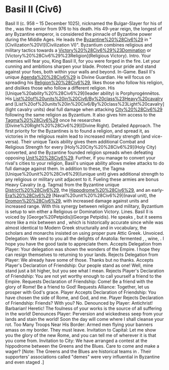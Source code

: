 # Basil II (Civ6)

Basil II (c. 958 – 15 December 1025), nicknamed the Bulgar-Slayer for his of the , was the senior from 976 to his death. His 49-year reign, the longest of any Byzantine emperor, is considered the pinnacle of Byzantine power during the Middle Ages. He leads the [Byzantine%20%28Civ6%29](Byzantines) in "[Civilization%20VI](Civilization VI)".
Byzantium combines religious and military tactics towards a [Victory%20%28Civ6%29%23Domination](Domination) or [Victory%20%28Civ6%29%23Religion](Religious Victory).
Intro.
 Your enemies will fear you, King Basil II, for you were forged in the fire. Let your cunning and ambitions sharpen your blade. Protect your pride and stand against your foes, both within your walls and beyond.
In-Game.
Basil II's unique [Agenda%20%28Civ6%29](agenda) is Divine Guardian. He will focus on spreading his [Religion%20%28Civ6%29](religion), likes those who follow his religion, and dislikes those who follow a different religion.
His [Unique%20ability%20%28Civ6%29](leader ability) is Porphyrogénnētos. His [List%20of%20units%20in%20Civ6/By%20class%23Heavy%20cavalry](heavy) and [List%20of%20units%20in%20Civ6/By%20class%23Light%20cavalry](light cavalry units) deal full damage when attacking [City%20%28Civ6%29](cities) following the same religion as Byzantium. It also gives him access to the [Tagma%20%28Civ6%29](Tagma) once he researches [Divine%20Right%20%28Civ6%29](Divine Right).
Detailed Approach.
The first priority for the Byzantines is to found a religion, and spread it, as victories in the religious realm lead to increased military strength (and vice-versa). Their unique Taxis ability gives them additional Combat and Religious Strength for every [Holy%20City%20%28Civ6%29](Holy City) converted, and the Byzantine founded religion spreads when defeating opposing [Unit%20%28Civ6%29](units). Further, if you manage to convert your rival's cities to your religion, Basil's unique ability allows melee attacks to do full damage against them. In addition to these, the Tagma [Unique%20unit%20%28Civ6%29](unique unit) gives additional strength to any religious or military unit adjacent to it. Fueling these armies are bonus Heavy Cavalry (e.g. Tagma) from the Byzantine unique [District%20%28Civ6%29](district), the [Hippodrome%20%28Civ6%29](Hippodrome), and an early-[Era%20%28Civ6%29](era) [Naval%20unit%20%28Civ6%29](naval unit), the [Dromon%20%28Civ6%29](Dromon), with increased damage against units and increased range. With this synergy between religion and military, Byzantium is setup to win either a Religious or Domination Victory.
Lines.
Basil II is voiced by [George%20Petpidis](George Petpidis). He speaks , but it seems more like a mix between and , which is historically accurate since while was almost identical to Modern Greek structurally and in vocabulary, the scholars and monarchs insisted on using proper pure Attic Greek.
Unvoiced.
Delegation: We send to you all the delights of Anatolia: fermented , , wine, . I hope you have the good taste to appreciate them.
Accepts Delegation from Player: Your delegation was shown the wonders of the Empire. I hope they can resign themselves to returning to your lands.
Rejects Delegation from Player: We already have some of those. Thanks but no thanks.
Accepts Player's Declaration of Friendship: Our people stand as one! Well, mine stand just a bit higher, but you see what I mean.
Rejects Player's Declaration of Friendship: You are not yet worthy enough to call yourself a friend to the Empire.
Requests Declaration of Friendship: Come! Be a friend with the glory of Rome! Be a friend to God!
Requests Alliance: Together, let us prosper with God's grace.
Player Accepts Declaration of Friendship: You have chosen the side of Rome, and God, and me.
Player Rejects Declaration of Friendship: Friends? With you? No.
Denounced by Player: Antichrist! Barbarian! Heretic! The foulness of your works is the source of all suffering in the world!
Denounces Player: Perversion and wickedness seep from your lands and stain the world! Soon the day will come where I shall cleanse your rot.
Too Many Troops Near His Border: Armed men flying your banners amass on my border. They must leave.
Invitation to Capital: Let me show you the glory of the new Rome, and you can tell me of wherever it is that you come from.
Invitation to City: We have arranged a contest at the hippodrome between the Greens and the Blues. Care to come and make a wager?
[Note: The Greens and the Blues are historical teams in . Their supporters' associations called "demes" were very influential in Byzantine and even staged .]